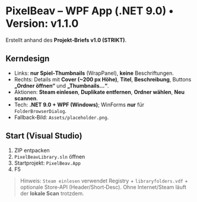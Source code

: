 # PixelBeav – WPF App (.NET 9.0) • Version: v1.1.0


Erstellt anhand des **Projekt‑Briefs v1.0 (STRIKT)**.

## Kerndesign
- Links: **nur Spiel‑Thumbnails** (WrapPanel), **keine** Beschriftungen.
- Rechts: Details mit **Cover (~200 px Höhe)**, **Titel**, **Beschreibung**, Buttons **„Ordner öffnen“** und **„Thumbnails…“**.
- Aktionen: **Steam einlesen**, **Duplikate entfernen**, **Ordner wählen**, **Neu scannen**.
- Tech: **.NET 9.0 + WPF (Windows)**; WinForms **nur** für `FolderBrowserDialog`.
- Fallback‑Bild: `Assets/placeholder.png`.

## Start (Visual Studio)
1. ZIP entpacken
2. `PixelBeavLibrary.sln` öffnen
3. Startprojekt: `PixelBeav.App`
4. F5

> Hinweis: `Steam einlesen` verwendet Registry + `libraryfolders.vdf` + optionale Store‑API (Header/Short‑Desc). Ohne Internet/Steam läuft der **lokale Scan** trotzdem.

